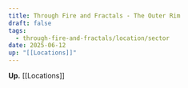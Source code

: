 ```yaml
---
title: Through Fire and Fractals - The Outer Rim
draft: false
tags:
  - through-fire-and-fractals/location/sector
date: 2025-06-12
up: "[[Locations]]"
---
```

**Up.** [[Locations]]